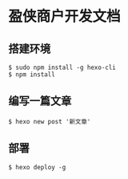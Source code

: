 # 盈侠商户开发文档

## 搭建环境
```
$ sudo npm install -g hexo-cli
$ npm install

```


## 编写一篇文章

```
$ hexo new post '新文章'
```

## 部署

```
$ hexo deploy -g
```


